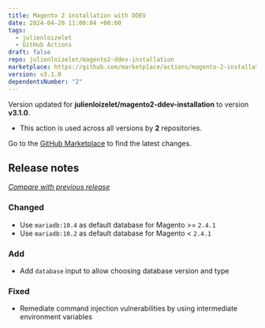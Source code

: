 ```yaml
---
title: Magento 2 installation with DDEV
date: 2024-04-20 11:00:04 +00:00
tags:
  - julienloizelet
  - GitHub Actions
draft: false
repo: julienloizelet/magento2-ddev-installation
marketplace: https://github.com/marketplace/actions/magento-2-installation-with-ddev
version: v3.1.0
dependentsNumber: "2"
---
```



Version updated for **julienloizelet/magento2-ddev-installation** to version **v3.1.0**.
- This action is used across all versions by **2** repositories.

Go to the [GitHub Marketplace](https://github.com/marketplace/actions/magento-2-installation-with-ddev) to find the latest changes.

## Release notes

[_Compare with previous release_](https://github.com/julienloizelet/magento2-ddev-installation/compare/v3.0.0...v3.1.0)
### Changed
- Use `mariadb:10.4` as default database for Magento >= `2.4.1`
- Use `mariadb:10.2` as default database for Magento < `2.4.1`
### Add
- Add `database` input to allow choosing database version and type
### Fixed
- Remediate command injection vulnerabilities by using intermediate environment variables 

